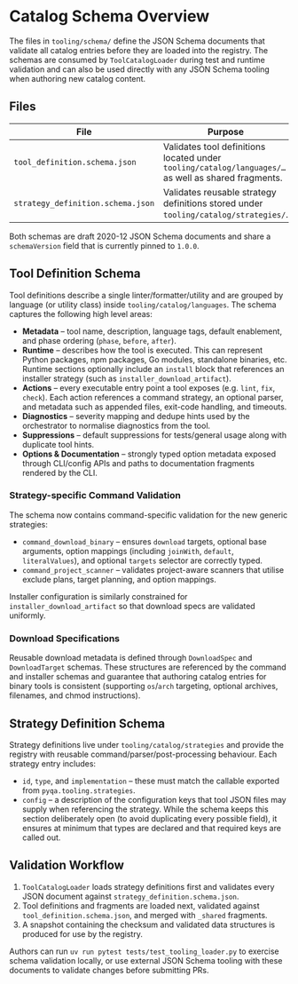<!-- SPDX-License-Identifier: MIT -->

<!-- Copyright (c) 2025 Blackcat Informatics® Inc. -->

# Catalog Schema Overview

The files in `tooling/schema/` define the JSON Schema documents that validate
all catalog entries before they are loaded into the registry. The schemas are
consumed by `ToolCatalogLoader` during test and runtime validation and can also
be used directly with any JSON Schema tooling when authoring new catalog
content.

## Files

| File                              | Purpose                                                                                             |
| --------------------------------- | --------------------------------------------------------------------------------------------------- |
| `tool_definition.schema.json`     | Validates tool definitions located under `tooling/catalog/languages/…` as well as shared fragments. |
| `strategy_definition.schema.json` | Validates reusable strategy definitions stored under `tooling/catalog/strategies/`.                 |

Both schemas are draft 2020-12 JSON Schema documents and share a `schemaVersion`
field that is currently pinned to `1.0.0`.

## Tool Definition Schema

Tool definitions describe a single linter/formatter/utility and are grouped by
language (or utility class) inside `tooling/catalog/languages`. The schema
captures the following high level areas:

- **Metadata** – tool name, description, language tags, default enablement, and
  phase ordering (`phase`, `before`, `after`).
- **Runtime** – describes how the tool is executed. This can represent Python
  packages, npm packages, Go modules, standalone binaries, etc. Runtime
  sections optionally include an `install` block that references an installer
  strategy (such as `installer_download_artifact`).
- **Actions** – every executable entry point a tool exposes (e.g. `lint`, `fix`,
  `check`). Each action references a command strategy, an optional parser, and
  metadata such as appended files, exit-code handling, and timeouts.
- **Diagnostics** – severity mapping and dedupe hints used by the orchestrator
  to normalise diagnostics from the tool.
- **Suppressions** – default suppressions for tests/general usage along with
  duplicate tool hints.
- **Options & Documentation** – strongly typed option metadata exposed through
  CLI/config APIs and paths to documentation fragments rendered by the CLI.

### Strategy-specific Command Validation

The schema now contains command-specific validation for the new generic
strategies:

- `command_download_binary` – ensures `download` targets, optional base
  arguments, option mappings (including `joinWith`, `default`, `literalValues`),
  and optional `targets` selector are correctly typed.
- `command_project_scanner` – validates project-aware scanners that utilise
  exclude plans, target planning, and option mappings.

Installer configuration is similarly constrained for
`installer_download_artifact` so that download specs are validated uniformly.

### Download Specifications

Reusable download metadata is defined through `DownloadSpec` and
`DownloadTarget` schemas. These structures are referenced by the command and
installer schemas and guarantee that authoring catalog entries for binary tools
is consistent (supporting `os`/`arch` targeting, optional archives, filenames,
and chmod instructions).

## Strategy Definition Schema

Strategy definitions live under `tooling/catalog/strategies` and provide the
registry with reusable command/parser/post-processing behaviour. Each strategy
entry includes:

- `id`, `type`, and `implementation` – these must match the callable exported
  from `pyqa.tooling.strategies`.
- `config` – a description of the configuration keys that tool JSON files may
  supply when referencing the strategy. While the schema keeps this section
  deliberately open (to avoid duplicating every possible field), it ensures at
  minimum that types are declared and that required keys are called out.

## Validation Workflow

1. `ToolCatalogLoader` loads strategy definitions first and validates every JSON
   document against `strategy_definition.schema.json`.
1. Tool definitions and fragments are loaded next, validated against
   `tool_definition.schema.json`, and merged with `_shared` fragments.
1. A snapshot containing the checksum and validated data structures is produced
   for use by the registry.

Authors can run `uv run pytest tests/test_tooling_loader.py` to exercise schema
validation locally, or use external JSON Schema tooling with these documents to
validate changes before submitting PRs.
